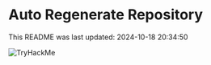 # Auto Regenerate Repository

This README was last updated: 2024-10-18 20:34:50

 ![TryHackMe](https://tryhackme.com/badge/533634)